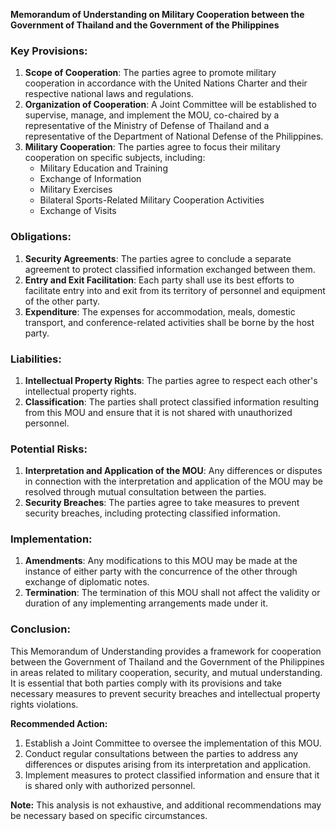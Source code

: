 **Memorandum of Understanding on Military Cooperation between the Government of Thailand and the Government of the Philippines**

### Key Provisions:

1. **Scope of Cooperation**: The parties agree to promote military cooperation in accordance with the United Nations Charter and their respective national laws and regulations.
2. **Organization of Cooperation**: A Joint Committee will be established to supervise, manage, and implement the MOU, co-chaired by a representative of the Ministry of Defense of Thailand and a representative of the Department of National Defense of the Philippines.
3. **Military Cooperation**: The parties agree to focus their military cooperation on specific subjects, including:
	* Military Education and Training
	* Exchange of Information
	* Military Exercises
	* Bilateral Sports-Related Military Cooperation Activities
	* Exchange of Visits

### Obligations:

1. **Security Agreements**: The parties agree to conclude a separate agreement to protect classified information exchanged between them.
2. **Entry and Exit Facilitation**: Each party shall use its best efforts to facilitate entry into and exit from its territory of personnel and equipment of the other party.
3. **Expenditure**: The expenses for accommodation, meals, domestic transport, and conference-related activities shall be borne by the host party.

### Liabilities:

1. **Intellectual Property Rights**: The parties agree to respect each other's intellectual property rights.
2. **Classification**: The parties shall protect classified information resulting from this MOU and ensure that it is not shared with unauthorized personnel.

### Potential Risks:

1. **Interpretation and Application of the MOU**: Any differences or disputes in connection with the interpretation and application of the MOU may be resolved through mutual consultation between the parties.
2. **Security Breaches**: The parties agree to take measures to prevent security breaches, including protecting classified information.

### Implementation:

1. **Amendments**: Any modifications to this MOU may be made at the instance of either party with the concurrence of the other through exchange of diplomatic notes.
2. **Termination**: The termination of this MOU shall not affect the validity or duration of any implementing arrangements made under it.

### Conclusion:

This Memorandum of Understanding provides a framework for cooperation between the Government of Thailand and the Government of the Philippines in areas related to military cooperation, security, and mutual understanding. It is essential that both parties comply with its provisions and take necessary measures to prevent security breaches and intellectual property rights violations.

**Recommended Action:**

1. Establish a Joint Committee to oversee the implementation of this MOU.
2. Conduct regular consultations between the parties to address any differences or disputes arising from its interpretation and application.
3. Implement measures to protect classified information and ensure that it is shared only with authorized personnel.

**Note:** This analysis is not exhaustive, and additional recommendations may be necessary based on specific circumstances.